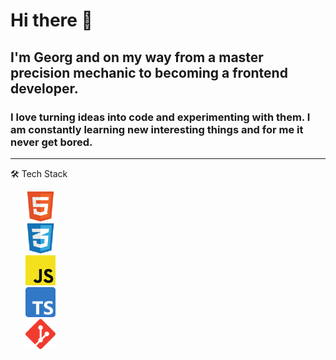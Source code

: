 # Hi there 👋

## I'm Georg and on my way from a master precision mechanic to becoming a frontend developer.
### I love turning ideas into code and experimenting with them. I am constantly learning new interesting things and for me it never get bored.
<!--
**GeorgStrassberger/GeorgStrassberger** is a ✨ _special_ ✨ repository because its `README.md` (this file) appears on your GitHub profile.

Here are some ideas to get you started:

- 🔭 I’m currently working on ...
- 🌱 I’m currently learning ...
- 👯 I’m looking to collaborate on ...
- 🤔 I’m looking for help with ...
- 💬 Ask me about ...
- 📫 How to reach me: ...
- 😄 Pronouns: ...
- ⚡ Fun fact: ...
-->

<hr>  
🛠 Tech Stack
<ul style="list-style: none">
  <li style="list-style: none"><img src="/icons/html.png" alt="HTML5" style="height: 48px" /></li>
  <li style="list-style: none"><img src="/icons/css.png" alt="CSS3" style="height: 48px" /></li>
  <li style="list-style: none"><img src="/icons/javascript.png" alt="JavaScript" style="height: 48px" /></li>
  <li style="list-style: none"><img src="/icons/ts-logo-512.png" alt="TypeScript" style="height: 48px" /></li>
  <li style="list-style: none"><img src="/icons/git.png" alt="Git" style="height: 48px" /></li>
 </ul

<hr>
